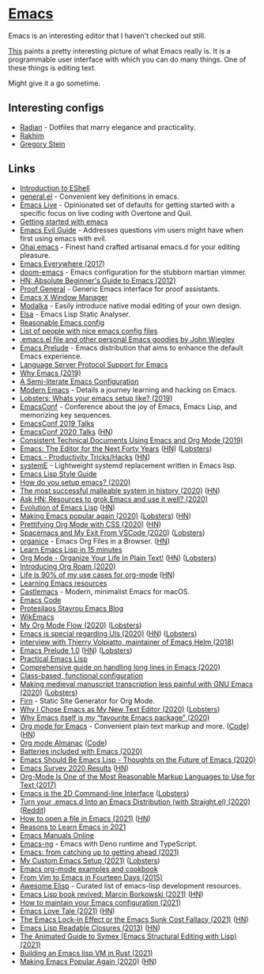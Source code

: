 # [Emacs](https://www.gnu.org/software/emacs/)

Emacs is an interesting editor that I haven't checked out still.

[This](https://www.reddit.com/r/emacs/comments/74hetz/emacs_everywhere/) paints a pretty interesting picture of what Emacs really is. It is a programmable user interface with which you can do many things. One of these things is editing text.

Might give it a go sometime.

## Interesting configs

- [Radian](https://github.com/raxod502/radian) - Dotfiles that marry elegance and practicality.
- [Rakhim](https://github.com/freetonik/emacs-dotfiles)
- [Gregory Stein](https://github.com/gjstein/emacs.d)

## Links

- [Introduction to EShell](https://www.youtube.com/watch?v=RhYNu6i_uY4)
- [general.el](https://github.com/noctuid/general.el) - Convenient key definitions in emacs.
- [Emacs Live](https://github.com/overtone/emacs-live) - Opinionated set of defaults for getting started with a specific focus on live coding with Overtone and Quil.
- [Getting started with emacs](http://www.howardism.org/Technical/Emacs/emacs-getting-started.html)
- [Emacs Evil Guide](https://github.com/noctuid/evil-guide) - Addresses questions vim users might have when first using emacs with evil.
- [Ohai emacs](https://github.com/bodil/ohai-emacs) - Finest hand crafted artisanal emacs.d for your editing pleasure.
- [Emacs Everywhere (2017)](https://ambrevar.xyz/emacs-everywhere/)
- [doom-emacs](https://github.com/hlissner/doom-emacs) - Emacs configuration for the stubborn martian vimmer.
- [HN: Absolute Beginner's Guide to Emacs (2012)](https://news.ycombinator.com/item?id=18598544)
- [Proof General](https://github.com/ProofGeneral/PG) - Generic Emacs interface for proof assistants.
- [Emacs X Window Manager](https://github.com/ch11ng/exwm)
- [Modalka](https://github.com/mrkkrp/modalka) - Easily introduce native modal editing of your own design.
- [Elsa](https://github.com/emacs-elsa/Elsa) - Emacs Lisp Static Analyser.
- [Reasonable Emacs config](https://github.com/purcell/emacs.d)
- [List of people with nice emacs config files](https://github.com/caisah/emacs.dz)
- [.emacs.el file and other personal Emacs goodies by John Wiegley](https://github.com/jwiegley/dot-emacs)
- [Emacs Prelude](https://github.com/bbatsov/prelude) - Emacs distribution that aims to enhance the default Emacs experience.
- [Language Server Protocol Support for Emacs](https://github.com/emacs-lsp/lsp-mode)
- [Why Emacs (2019)](https://www.birkey.co/2019-08-04-why-emacs.html)
- [A Semi-literate Emacs Configuration](https://zge.us.to/emacs.d.html)
- [Modern Emacs](http://www.modernemacs.com/) - Details a journey learning and hacking on Emacs.
- [Lobsters: Whats your emacs setup like? (2019)](https://lobste.rs/s/754vk6/whats_your_emacs_setup_like)
- [EmacsConf](https://emacsconf.org/) - Conference about the joy of Emacs, Emacs Lisp, and memorizing key sequences.
- [EmacsConf 2019 Talks](https://lists.gnu.org/archive/html/emacsconf-discuss/2019-11/msg00002.html)
- [EmacsConf 2020 Talks](https://lists.gnu.org/archive/html/emacsconf-discuss/2020-12/msg00000.html) ([HN](https://news.ycombinator.com/item?id=25324311))
- [Consistent Technical Documents Using Emacs and Org Mode (2019)](https://www.youtube.com/watch?v=0g9BcZvQbXU)
- [Emacs: The Editor for the Next Forty Years](https://media.emacsconf.org/2019/26.html) ([HN](https://news.ycombinator.com/item?id=21638197)) ([Lobsters](https://lobste.rs/s/qzu97s/emacs_editor_for_next_forty_years))
- [Emacs - Productivity Tricks/Hacks](http://www.mycpu.org/emacs-productivity-setup/) ([HN](https://news.ycombinator.com/item?id=22129636))
- [systemE](https://github.com/a-schaefers/systemE) - Lightweight systemd replacement written in Emacs lisp.
- [Emacs Lisp Style Guide](https://github.com/bbatsov/emacs-lisp-style-guide)
- [How do you setup emacs? (2020)](https://lobste.rs/s/uv4xpv/how_do_you_setup_emacs)
- [The most successful malleable system in history (2020)](https://malleable.systems/blog/2020/04/01/the-most-successful-malleable-system-in-history/) ([HN](https://news.ycombinator.com/item?id=22875106))
- [Ask HN: Resources to grok Emacs and use it well? (2020)](https://news.ycombinator.com/item?id=22881808)
- [Evolution of Emacs Lisp](https://dl.acm.org/doi/10.1145/3386324) ([HN](https://news.ycombinator.com/item?id=23080417))
- [Making Emacs popular again (2020)](https://lwn.net/SubscriberLink/819452/1480c3a59d3d9093/) ([Lobsters](https://lobste.rs/s/ueqxbu/making_emacs_popular_again)) ([HN](https://news.ycombinator.com/item?id=23107123))
- [Prettifying Org Mode with CSS (2020)](https://sandyuraz.com/articles/orgmode-css/) ([HN](https://news.ycombinator.com/item?id=23130104))
- [Spacemacs and My Exit From VSCode (2020)](https://dev.to/zamhaq/spacemacs-and-my-exit-from-vscode-54o2) ([Lobsters](https://lobste.rs/s/zc0shz/spacemacs_my_exit_from_vscode))
- [organice](https://organice.200ok.ch/) - Emacs Org Files in a Browser. ([HN](https://news.ycombinator.com/item?id=23151902))
- [Learn Emacs Lisp in 15 minutes](https://bzg.fr/en/learn-emacs-lisp-in-15-minutes.html/)
- [Org Mode - Organize Your Life In Plain Text!](http://doc.norang.ca/org-mode.html) ([HN](https://news.ycombinator.com/item?id=23299993)) ([Lobsters](https://lobste.rs/s/e8tydo/org_mode_organize_your_life_plain_text))
- [Introducing Org Roam (2020)](https://blog.jethro.dev/posts/introducing_org_roam/)
- [Life is 90% of my use cases for org-mode](http://stormrider.io/ninety-pct.html) ([HN](https://news.ycombinator.com/item?id=23672473))
- [Learning Emacs resources](https://emacsredux.com/resources/)
- [Castlemacs](https://github.com/freetonik/castlemacs) - Modern, minimalist Emacs for macOS.
- [Emacs Code](https://github.com/emacs-mirror/emacs)
- [Protesilaos Stavrou Emacs Blog](https://protesilaos.com/)
- [WikEmacs](http://wikemacs.org/wiki/Main_Page)
- [My Org Mode Flow (2020)](https://christine.website/blog/org-mode-flow-2020-09-08) ([Lobsters](https://lobste.rs/s/dqexwp/my_org_mode_flow))
- [Emacs is special regarding UIs (2020)](https://lists.gnu.org/archive/html/emacs-devel/2020-09/msg00286.html) ([HN](https://news.ycombinator.com/item?id=24430108)) ([Lobsters](https://lobste.rs/s/yvmkmt/emacs_is_very_special_regarding_uis))
- [Interview with Thierry Volpiatto, maintainer of Emacs Helm (2018)](https://sachachua.com/blog/2018/09/interview-with-thierry-volpiatto/)
- [Emacs Prelude 1.0](https://emacsredux.com/blog/2020/09/15/emacs-prelude-1-0/) ([HN](https://news.ycombinator.com/item?id=24480448)) ([Lobsters](https://lobste.rs/s/egkt4n/emacs_prelude_1_0))
- [Practical Emacs Lisp](http://ergoemacs.org/emacs/elisp.html)
- [Comprehensive guide on handling long lines in Emacs (2020)](https://200ok.ch/posts/2020-09-29_comprehensive_guide_on_handling_long_lines_in_emacs.html)
- [Class-based, functional configuration](https://nyxt.atlas.engineer/article/class-based-functional-configuration.org)
- [Making medieval manuscript transcription less painful with GNU Emacs (2020)](https://josephrjohnson.georgetown.domains/posts/emacs-transcriptions/) ([Lobsters](https://lobste.rs/s/defzbh/making_medieval_manuscript))
- [Firn](https://github.com/theiceshelf/firn) - Static Site Generator for Org Mode.
- [Why I Chose Emacs as My New Text Editor (2020)](https://takeonrules.com/2020/10/18/why-i-chose-emacs-as-my-new-text-editor/) ([Lobsters](https://lobste.rs/s/4cgvyb/why_i_chose_emacs_as_my_new_text_editor))
- [Why Emacs itself is my “favourite Emacs package” (2020)](https://protesilaos.com/codelog/2020-10-21-emacs-favourite-package/)
- [Org mode for Emacs](https://orgmode.org/) - Convenient plain text markup and more. ([Code](https://github.com/bzg/org-mode)) ([HN](https://news.ycombinator.com/item?id=24903311))
- [Org mode Almanac](https://alphapapa.github.io/org-almanac/) ([Code](https://github.com/alphapapa/org-almanac))
- [Batteries included with Emacs (2020)](https://karthinks.com/software/batteries-included-with-emacs/)
- [Emacs Should Be Emacs Lisp - Thoughts on the Future of Emacs (2020)](https://archive.fosdem.org/2020/schedule/event/emacsthoughts/)
- [Emacs Survey 2020 Results](https://emacssurvey.org/2020/) ([HN](https://news.ycombinator.com/item?id=25388353))
- [Org-Mode Is One of the Most Reasonable Markup Languages to Use for Text (2017)](https://karl-voit.at/2017/09/23/orgmode-as-markup-only/)
- [Emacs is the 2D Command-line Interface](http://hongchao.me/cli-and-emacs/) ([Lobsters](https://lobste.rs/s/iliflm/emacs_is_2d_command_line_interface))
- [Turn your .emacs.d Into an Emacs Distribution (with Straight.el) (2020)](https://countvajhula.com/2020/12/27/turn-your-emacs-d-into-an-emacs-distribution-with-straight-el/) ([Reddit](https://www.reddit.com/r/emacs/comments/kkzyht/turn_your_emacsd_into_an_emacs_distribution_with/))
- [How to open a file in Emacs (2021)](https://www.murilopereira.com/how-to-open-a-file-in-emacs/) ([HN](https://news.ycombinator.com/item?id=25622756))
- [Reasons to Learn Emacs in 2021](https://www.youtube.com/watch?v=bEfYm8sAaQg)
- [Emacs Manuals Online](https://www.gnu.org/software/emacs/manual/)
- [Emacs-ng](https://github.com/emacs-ng/emacs-ng) - Emacs with Deno runtime and TypeScript.
- [Emacs: from catching up to getting ahead (2021)](https://www.murilopereira.com/emacs-from-catching-up-to-getting-ahead/)
- [My Custom Emacs Setup (2021)](https://hristos.co/blog/my-custom-emacs-setup/) ([Lobsters](https://lobste.rs/s/olduw2/my_custom_emacs_setup))
- [Emacs org-mode examples and cookbook](http://ehneilsen.net/notebook/orgExamples/org-examples.html)
- [From Vim to Emacs in Fourteen Days (2015)](https://blog.aaronbieber.com/2015/05/24/from-vim-to-emacs-in-fourteen-days.html)
- [Awesome Elisp](https://github.com/p3r7/awesome-elisp) - Curated list of emacs-lisp development resources.
- [Emacs Lisp book revived: Marcin Borkowski (2021)](http://mbork.pl/2021-05-01_Emacs_Lisp_book_revived) ([HN](https://news.ycombinator.com/item?id=27005000))
- [How to maintain your Emacs configuration (2021)](https://en.liujiacai.net/2021/05/21/emacs-package/)
- [Emacs Love Tale (2021)](https://emacs.love/tales/emacs-love-tale-by-sdp.html) ([HN](https://news.ycombinator.com/item?id=27516073))
- [The Emacs Lock-In Effect or the Emacs Sunk Cost Fallacy (2021)](https://karl-voit.at/2021/07/23/emacs-lock-in/) ([HN](https://news.ycombinator.com/item?id=28091520))
- [Emacs Lisp Readable Closures (2013)](https://nullprogram.com/blog/2013/12/30/) ([HN](https://news.ycombinator.com/item?id=28862735))
- [The Animated Guide to Symex (Emacs Structural Editing with Lisp) (2021)](https://countvajhula.com/2021/09/25/the-animated-guide-to-symex/)
- [Building an Emacs lisp VM in Rust (2021)](https://coredumped.dev/2021/10/21/building-an-emacs-lisp-vm-in-rust/)
- [Making Emacs Popular Again (2020)](https://lwn.net/Articles/819452/) ([HN](https://news.ycombinator.com/item?id=29105032))
